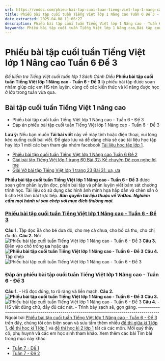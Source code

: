 ```yaml
---
url: https://vndoc.com/phieu-bai-tap-cuoi-tuan-tieng-viet-lop-1-nang-cao-tuan-6-de-3-207112
title: Phiếu bài tập cuối tuần Tiếng Việt lớp 1 Nâng cao Tuần 6 Đề 3 - Đề kiểm tra Tiếng Việt cuối tuần lớp 1 Sách Cánh Diều - VnDoc.com
date_extracted: 2025-04-08 11:06:27
description: Phiếu bài tập cuối tuần Tiếng Việt lớp 1 Nâng cao - Tuần 6 - Đề 3 được biên soạn nhằm giúp các em HS củng cố và rèn luyện các kiến thức Tiếng Việt được học trên lớp. Mời các bạn tham khảo.
keywords: Phiếu bài tập cuối tuần Tiếng Việt lớp 1 Nâng cao,Bài tập cuối tuần,Bài tập cuối tuần Tiếng Việt 1,Phiếu bài tập Tiếng Việt 1,Phiếu bài tập Tiếng Việt cuối tuần lớp 1,Bài tập cuối tuần nâng cao,Phiếu bài tập Tiếng Việt nâng cao,Bài tập cuối tuần Tiếng Việt 1 nâng cao
---
```


# Phiếu bài tập cuối tuần Tiếng Việt lớp 1 Nâng cao Tuần 6 Đề 3
 _Đề kiểm tra Tiếng Việt cuối tuần lớp 1 Sách Cánh Diều_
**Phiếu bài tập cuối tuần Tiếng Việt lớp 1 Nâng cao - Tuần 6 - Đề 3** là phiếu bài tập được soạn nhằm giúp các em HS rèn luyện, củng cố các kiến thức và kĩ năng được học ở lớp trong tuần vừa qua.
## Bài tập cuối tuần Tiếng Việt 1 nâng cao
  * Phiếu bài tập cuối tuần Tiếng Việt lớp 1 Nâng cao - Tuần 6 - Đề 3
  * Đáp án phiếu bài tập cuối tuần Tiếng Việt lớp 1 Nâng cao - Tuần 6 - Đề 3

**Lưu ý:** Nếu bạn muốn **Tải bài viết** này về máy tính hoặc điện thoại, vui lòng kéo xuống cuối bài viết.
Để giao lưu và dễ dàng chia sẻ các tài liệu học tập hay lớp 1 mời các bạn tham gia nhóm facebook [Tài liệu học tập lớp 1](</goto?u=aHR0cHM6Ly93d3cuZmFjZWJvb2suY29tL2dyb3Vwcy9UYWkubGlldS5ob2MudGFwLmxvcC4xLlZORE9DLw%3D%3D>).
  * [Phiếu bài tập cuối tuần Tiếng Việt lớp 1 Nâng cao Tuần 6 Đề 2](<https://vndoc.com/phieu-bai-tap-cuoi-tuan-tieng-viet-lop-1-nang-cao-tuan-6-de-2-205690>)
  * [Giải bài tập Tiếng Việt lớp 1 trang 60 Bài 32: Kể chuyện Dê con nghe lời mẹ](<https://vndoc.com/giai-bai-tap-tieng-viet-lop-1-trang-60-bai-32-ke-chuyen-de-con-nghe-loi-me-205274>)
  * [Giải Vở bài tập Tiếng Việt lớp 1 trang 23 Bài 31: ua, ưa](<https://vndoc.com/giai-vo-bai-tap-tieng-viet-lop-1-trang-23-bai-31-ua-ua-205431>)

**Phiếu bài tập cuối tuần Tiếng Việt lớp 1 Nâng cao - Tuần 6 - Đề 3** được soạn gồm phần luyện đọc, phần bài tập và phần luyện viết bám sát chương trình học. Tài liệu có sử dụng các hình ảnh minh họa hấp dẫn và chèn sẵn ô li cho HS làm bài trực tiếp.
_**Bản quyền tài liệu thuộc về VnDoc. Nghiêm cấm mọi hành vi sao chép với mục đích thương mại.**_
### [**Phiếu bài tập cuối tuần Tiếng Việt lớp 1 Nâng cao - Tuần 6 - Đề 3**](<https://vndoc.com/phieu-bai-tap-cuoi-tuan-tieng-viet-lop-1-nang-cao-tuan-6-de-2-205690>)
**Câu 1.** Tập đọc
Bà cho bé dưa đỏ, cho mẹ cà chua, cho bố cá thu, cho chị đu đủ.
**Câu 2.** Nối
![Phiếu bài tập cuối tuần Tiếng Việt lớp 1 Nâng cao - Tuần 6 - Đề 3](https://i.vdoc.vn/data/image/2020/10/16/phieu-bai-tap-cuoi-tuan-tieng-viet-1-nang-cao-tuan-6-de-3-1.jpg)
**Câu 3.** Điền vào chỗ trống **ua** hoặc **ưa**
**![Phiếu bài tập cuối tuần Tiếng Việt lớp 1 Nâng cao - Tuần 6 - Đề 3](https://i.vdoc.vn/data/image/2020/10/16/phieu-bai-tap-cuoi-tuan-tieng-viet-1-nang-cao-tuan-6-de-3-3.jpg)**
**Câu 4.** Tập chép
![Phiếu bài tập cuối tuần Tiếng Việt lớp 1 Nâng cao - Tuần 6 - Đề 3](https://i.vdoc.vn/data/image/2020/10/16/phieu-bai-tap-cuoi-tuan-tieng-viet-1-nang-cao-tuan-6-de-3-5.jpg)
### **Đáp án phiếu bài tập cuối tuần Tiếng Việt lớp 1 Nâng cao - Tuần 6 - Đề 3**
**Câu 1.**
\- HS đọc đúng, to rõ ràng và liền mạch.
**Câu 2.**
**![Phiếu bài tập cuối tuần Tiếng Việt lớp 1 Nâng cao - Tuần 6 - Đề 3](https://i.vdoc.vn/data/image/2020/10/16/phieu-bai-tap-cuoi-tuan-tieng-viet-1-nang-cao-tuan-6-de-3-2.jpg)**
**Câu 3.**
![Phiếu bài tập cuối tuần Tiếng Việt lớp 1 Nâng cao - Tuần 6 - Đề 3](https://i.vdoc.vn/data/image/2020/10/16/phieu-bai-tap-cuoi-tuan-tieng-viet-1-nang-cao-tuan-6-de-3-4.jpg)
**Câu 4.**
\- HS viết đúng chữ, đầy đủ các nét.
\- Trình bày sạch sẽ, gọn gàng.
\-----------------------------------------------------------------------------------------
Ngoài bài [Phiếu bài tập cuối tuần Tiếng Việt lớp 1 Nâng cao - Tuần 6 - Đề 3](<https://vndoc.com/phieu-bai-tap-cuoi-tuan-tieng-viet-lop-1-nang-cao-tuan-6-de-3-207112>) trên đây, chúng tôi còn biên soạn và sưu tầm thêm nhiều [đề thi giữa kì 1 lớp 1](<https://vndoc.com/de-thi-giua-ki-1-lop1>), [đề thi học kì 1 lớp 1](<https://vndoc.com/de-thi-hoc-ki-1-lop1>) và [đề thi học kì 2 lớp 1](<https://vndoc.com/de-thi-hoc-ki-2-lop1>) tất cả các môn. Mời quý thầy cô, phụ huynh và các em học sinh tham khảo.
Xem thêm các bài Tìm bài trong mục này khác:
  * [Tuần 7 - Đề 1](</phieu-bai-tap-cuoi-tuan-tieng-viet-lop-1-nang-cao-tuan-7-de-1-207315>)
  * [Tuần 7 - Đề 2](</phieu-bai-tap-cuoi-tuan-tieng-viet-lop-1-nang-cao-tuan-7-de-2-207317>)

